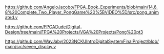 https://github.com/AngeloJacobo/FPGA_Book_Experiments/blob/main/14.6.8%20Complete_Two_Player_PongGame%20%5BVIDEO%5D/src/pong_animated.v

https://github.com/FPGADude/Digital-Design/tree/main/FPGA%20Projects/VGA%20Projects/Pong%20pt3

https://github.com/WavJaby/2023NCKUIntroDigitalSystemFinalProject/blob/main/src/seven_display.v

